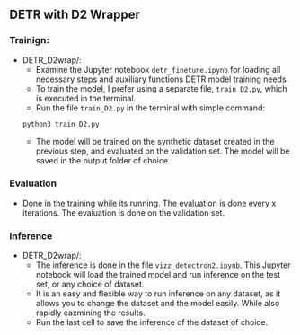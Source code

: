 ## DETR with D2 Wrapper
### Trainign:
- DETR_D2wrap/:
    - Examine the Jupyter notebook `detr_finetune.ipynb` for loading all necessary steps and auxiliary functions DETR model training needs.
    - To train the model, I prefer using a separate file, `train_D2.py`, which is executed in the terminal.
    - Run the file `train_D2.py` in the terminal with simple command:
    ```bash
    python3 train_D2.py
    ```
    - The model will be trained on the synthetic dataset created in the previous step, and evaluated on the validation set. The model will be saved in the output folder of choice.

### Evaluation
- Done in the training while its running. The evaluation is done every x iterations. The evaluation is done on the validation set. 

### Inference
- DETR_D2wrap/:
    - The inference is done in the file `vizz_detectron2.ipynb`. This Jupyter notebook will load the trained model and run inference on the test set, or any choice of dataset.
    - It is an easy and flexible way to run inference on any dataset, as it allows you to change the dataset and the model easily. While also rapidly eaxmining the results.
    - Run the last cell to save the inference of the dataset of choice.